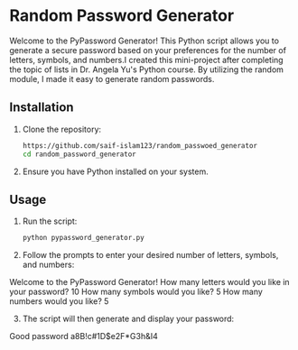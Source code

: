 # Random Password Generator

Welcome to the PyPassword Generator! This Python script allows you to generate a secure password based on your preferences for the number of letters, symbols, and numbers.I created this mini-project after completing the topic of lists in Dr. Angela Yu's Python course. By utilizing the random module, I made it easy to generate random passwords.

## Installation

1. Clone the repository:

   ```bash
   https://github.com/saif-islam123/random_passwoed_generator
   cd random_password_generator


2. Ensure you have Python installed on your system.

## Usage

1. Run the script:

   ```bash
   python pypassword_generator.py

2. Follow the prompts to enter your desired number of letters, symbols, and numbers:


Welcome to the PyPassword Generator!
How many letters would you like in your password?
10
How many symbols would you like?
5
How many numbers would you like?
5

3. The script will then generate and display your password:

Good password
a8B!c#1D$e2F*G3h&I4
